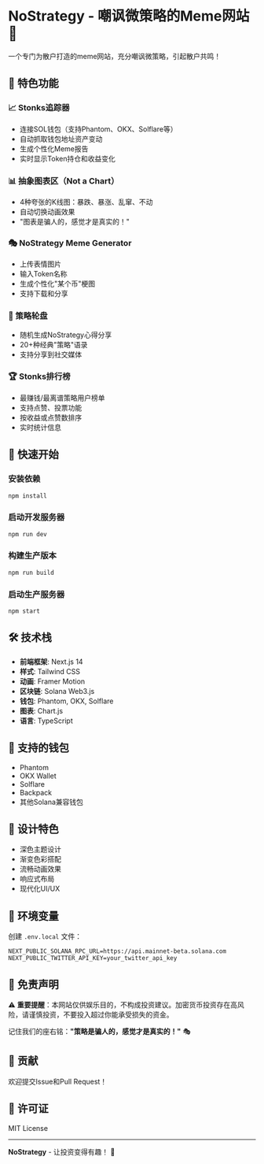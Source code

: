 # NoStrategy - 嘲讽微策略的Meme网站 🚀

一个专门为散户打造的meme网站，充分嘲讽微策略，引起散户共鸣！

## 🌟 特色功能

### 📈 Stonks追踪器
- 连接SOL钱包（支持Phantom、OKX、Solflare等）
- 自动抓取钱包地址资产变动
- 生成个性化Meme报告
- 实时显示Token持仓和收益变化

### 📊 抽象图表区（Not a Chart）
- 4种夸张的K线图：暴跌、暴涨、乱窜、不动
- 自动切换动画效果
- "图表是骗人的，感觉才是真实的！"

### 🎭 NoStrategy Meme Generator
- 上传表情图片
- 输入Token名称
- 生成个性化"某个币"梗图
- 支持下载和分享

### 🎰 策略轮盘
- 随机生成NoStrategy心得分享
- 20+种经典"策略"语录
- 支持分享到社交媒体

### 🏆 Stonks排行榜
- 最赚钱/最离谱策略用户榜单
- 支持点赞、投票功能
- 按收益或点赞数排序
- 实时统计信息

## 🚀 快速开始

### 安装依赖
```bash
npm install
```

### 启动开发服务器
```bash
npm run dev
```

### 构建生产版本
```bash
npm run build
```

### 启动生产服务器
```bash
npm start
```

## 🛠️ 技术栈

- **前端框架**: Next.js 14
- **样式**: Tailwind CSS
- **动画**: Framer Motion
- **区块链**: Solana Web3.js
- **钱包**: Phantom, OKX, Solflare
- **图表**: Chart.js
- **语言**: TypeScript

## 📱 支持的钱包

- Phantom
- OKX Wallet
- Solflare
- Backpack
- 其他Solana兼容钱包

## 🎨 设计特色

- 深色主题设计
- 渐变色彩搭配
- 流畅动画效果
- 响应式布局
- 现代化UI/UX

## 🔧 环境变量

创建 `.env.local` 文件：

```env
NEXT_PUBLIC_SOLANA_RPC_URL=https://api.mainnet-beta.solana.com
NEXT_PUBLIC_TWITTER_API_KEY=your_twitter_api_key
```

## 📄 免责声明

⚠️ **重要提醒**：本网站仅供娱乐目的，不构成投资建议。加密货币投资存在高风险，请谨慎投资，不要投入超过你能承受损失的资金。

记住我们的座右铭：**"策略是骗人的，感觉才是真实的！"** 🎭

## 🤝 贡献

欢迎提交Issue和Pull Request！

## 📄 许可证

MIT License

---

**NoStrategy** - 让投资变得有趣！ 🚀 